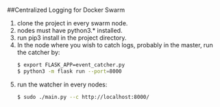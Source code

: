 ##Centralized Logging for Docker Swarm

1. clone the project in every swarm node.
2. nodes must have python3.* installed.
3. run pip3 install in the project directory.
4. In the node where you wish to catch logs, probably in the master, run the catcher by:
    ```bash
    $ export FLASK_APP=event_catcher.py
    $ python3 -m flask run --port=8000
    ```
5. run the watcher in every nodes:
    ```bash
    $ sudo ./main.py --c http://localhost:8000/
    ```